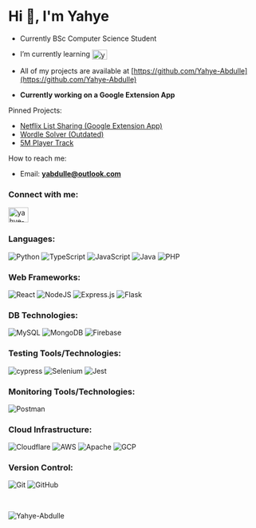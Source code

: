 <h1 align="left">Hi 👋, I'm Yahye</h1>

- Currently BSc Computer Science Student
- I’m currently learning <img align="center" src="https://raw.githubusercontent.com/rahuldkjain/github-profile-readme-generator/master/src/images/icons/ProgrammingLanguages/go.svg" alt="yahye-abdulle" height="20" width="30" />

- All of my projects are available at [https://github.com/Yahye-Abdulle](https://github.com/Yahye-Abdulle)

- **Currently working on a Google Extension App**

Pinned Projects:

- [Netflix List Sharing (Google Extension App)](https://github.com/Yahye-Abdulle/NShare)
- [Wordle Solver (Outdated)](https://github.com/Yahye-Abdulle/Wordle-Solver)
- [5M Player Track](https://github.com/Yahye-Abdulle/5M-Player-Tracker/tree/main)

How to reach me:
- Email: **yabdulle@outlook.com**

<h3 align="left">Connect with me:</h3>
<p align="left">
<a href="https://linkedin.com/in/yahye-abdulle" target="blank"><img align="center" src="https://raw.githubusercontent.com/rahuldkjain/github-profile-readme-generator/master/src/images/icons/Social/linked-in-alt.svg" alt="yahye-abdulle" height="30" width="40" /></a>
</p>

### Languages:
![Python](https://img.shields.io/badge/python-3670A0?style=for-the-badge&logo=python&logoColor=ffdd54)
![TypeScript](https://img.shields.io/badge/typescript-%23007ACC.svg?style=for-the-badge&logo=typescript&logoColor=white)
![JavaScript](https://img.shields.io/badge/javascript-%23323330.svg?style=for-the-badge&logo=javascript&logoColor=%23F7DF1E)
![Java](https://img.shields.io/badge/java-%23ED8B00.svg?style=for-the-badge&logo=openjdk&logoColor=white)
![PHP](https://img.shields.io/badge/php-%23777BB4.svg?style=for-the-badge&logo=php&logoColor=white)
 
### Web Frameworks:
![React](https://img.shields.io/badge/react-%2320232a.svg?style=for-the-badge&logo=react&logoColor=%2361DAFB)
![NodeJS](https://img.shields.io/badge/node.js-6DA55F?style=for-the-badge&logo=node.js&logoColor=white)
![Express.js](https://img.shields.io/badge/express.js-%23404d59.svg?style=for-the-badge&logo=express&logoColor=%2361DAFB)
![Flask](https://img.shields.io/badge/flask-%23000.svg?style=for-the-badge&logo=flask&logoColor=white)

### DB Technologies:
![MySQL](https://img.shields.io/badge/mysql-%2300f.svg?style=for-the-badge&logo=mysql&logoColor=white)
![MongoDB](https://img.shields.io/badge/MongoDB-%234ea94b.svg?style=for-the-badge&logo=mongodb&logoColor=white)
![Firebase](https://img.shields.io/badge/firebase-%23039BE5.svg?style=for-the-badge&logo=firebase)

### Testing Tools/Technologies:
![cypress](https://img.shields.io/badge/-cypress-%23E5E5E5?style=for-the-badge&logo=cypress&logoColor=058a5e)
![Selenium](https://img.shields.io/badge/-selenium-%43B02A?style=for-the-badge&logo=selenium&logoColor=white)
![Jest](https://img.shields.io/badge/Jest-323330?style=for-the-badge&logo=Jest&logoColor=white)

### Monitoring Tools/Technologies:
![Postman](https://img.shields.io/badge/Postman-FF6C37?style=for-the-badge&logo=postman&logoColor=white)

### Cloud Infrastructure:
![Cloudflare](https://img.shields.io/badge/Cloudflare-F38020?style=for-the-badge&logo=Cloudflare&logoColor=white)
![AWS](https://img.shields.io/badge/AWS-%23FF9900.svg?style=for-the-badge&logo=amazon-aws&logoColor=white)
![Apache](https://img.shields.io/badge/apache-%23D42029.svg?style=for-the-badge&logo=apache&logoColor=white)
![GCP](https://img.shields.io/badge/Google_Cloud-4285F4?style=for-the-badge&logo=google-cloud&logoColor=white)

### Version Control:
![Git](https://img.shields.io/badge/git-%23F05033.svg?style=for-the-badge&logo=git&logoColor=white)
![GitHub](https://img.shields.io/badge/github-%23121011.svg?style=for-the-badge&logo=github&logoColor=white)

<br>

![Yahye-Abdulle](https://komarev.com/ghpvc/?username=yahye-abdulle&label=Profile%20views&color=47e3ff&style=for-the-badge)
